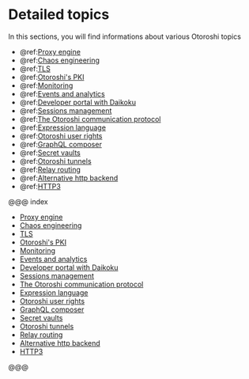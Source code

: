 # Detailed topics

In this sections, you will find informations about various Otoroshi topics  

* @ref:[Proxy engine](./engine.md)
* @ref:[Chaos engineering](./chaos-engineering.md)
* @ref:[TLS](./tls.md)
* @ref:[Otoroshi's PKI](./pki.md)
* @ref:[Monitoring](./monitoring.md)
* @ref:[Events and analytics](./events-and-analytics.md)
* @ref:[Developer portal with Daikoku](./dev-portal.md)
* @ref:[Sessions management](./sessions-mgmt.md)
* @ref:[The Otoroshi communication protocol](./otoroshi-protocol.md)
* @ref:[Expression language](./expression-language.md)
* @ref:[Otoroshi user rights](./user-rights.md)
* @ref:[GraphQL composer](./graphql-composer.md)
* @ref:[Secret vaults](./secrets.md)
* @ref:[Otoroshi tunnels](./tunnels.md)
* @ref:[Relay routing](./relay-routing.md)
* @ref:[Alternative http backend](./netty-server.md)
* @ref:[HTTP3](./http3.md)

@@@ index

* [Proxy engine](./engine.md)
* [Chaos engineering](./chaos-engineering.md)
* [TLS](./tls.md)
* [Otoroshi's PKI](./pki.md)
* [Monitoring](./monitoring.md)
* [Events and analytics](./events-and-analytics.md)
* [Developer portal with Daikoku](./dev-portal.md)
* [Sessions management](./sessions-mgmt.md)
* [The Otoroshi communication protocol](./otoroshi-protocol.md)
* [Expression language](./expression-language.md)
* [Otoroshi user rights](./user-rights.md)
* [GraphQL composer](./graphql-composer.md)
* [Secret vaults](./secrets.md)
* [Otoroshi tunnels](./tunnels.md)
* [Relay routing](./relay-routing.md)
* [Alternative http backend](./netty-server.md)
* [HTTP3](./http3.md)
  
@@@
